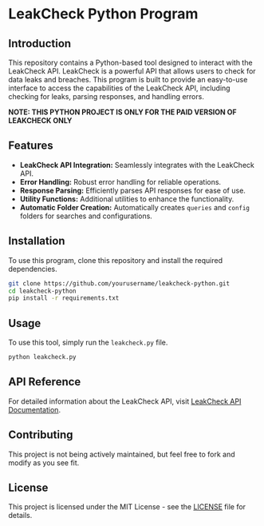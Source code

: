 # LeakCheck Python Program

## Introduction
This repository contains a Python-based tool designed to interact with the LeakCheck API. LeakCheck is a powerful API that allows users to check for data leaks and breaches. This program is built to provide an easy-to-use interface to access the capabilities of the LeakCheck API, including checking for leaks, parsing responses, and handling errors.

**NOTE: THIS PYTHON PROJECT IS ONLY FOR THE PAID VERSION OF LEAKCHECK ONLY**

## Features
- **LeakCheck API Integration:** Seamlessly integrates with the LeakCheck API.
- **Error Handling:** Robust error handling for reliable operations.
- **Response Parsing:** Efficiently parses API responses for ease of use.
- **Utility Functions:** Additional utilities to enhance the functionality.
- **Automatic Folder Creation:** Automatically creates `queries` and `config` folders for searches and configurations.

## Installation
To use this program, clone this repository and install the required dependencies.

```bash
git clone https://github.com/yourusername/leakcheck-python.git
cd leakcheck-python
pip install -r requirements.txt
```

## Usage
To use this tool, simply run the `leakcheck.py` file.

```bash
python leakcheck.py
```

## API Reference
For detailed information about the LeakCheck API, visit [LeakCheck API Documentation](https://wiki.leakcheck.io/en/api).

## Contributing
This project is not being actively maintained, but feel free to fork and modify as you see fit.

## License
This project is licensed under the MIT License - see the [LICENSE](LICENSE) file for details.
